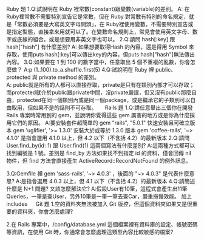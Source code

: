 Ruby 題
1.Q:試說明在 Ruby 裡常數(constant)跟變數(variable)的差別。
  A: 在 Ruby裡常數不需要特別宣告它是常數，但在 Ruby 對常數有特別的命名規定，就是「常數必須要是大寫英文字母開頭」，在 Ruby裡使用變數，不需要特別宣告或是指定型態，直接拿來用就可以了。在變數命名規則上，常見會使用英文字母、數字或底線的組合。或是想要用非英文字也可以。
2.Q:請問 hash[:key] 跟 hash["hash"] 有什麼差別?
 A: 如果想要取得Hash 的內容，還是得用 Symbol 來存取，使用puts hash[:key]可以傳出key的內容，但puts hash["hash"]無法傳出內容。
3.Q:如果要在 1 到 100 的數字當中，任意取出 5 個不重複的亂數，你會怎麼做？
  A:p (1..100).to_a.shuffle.first(5)
4.Q:試說明在 Ruby 裡 public、protected 與 private method 的差別。  
  A: public就是所有的人都可以直接存取，private是只有在類別內部才可以存取；而protected就介於public跟private中間，沒private嚴謹，但又沒有public那麼自由，protected在同一個類別內或是同一個package，或是繼承它的子類別可以自由取用，但如果不是的話則不可存取。
 
Rails 題
1.Q:請任意舉出三個你在開發 Rails 專案時常用到的 gem，並說明你覺得這些 gem 厲害的地方或是你為什麼採用它們的原因。
  A:要安裝套件超簡單的
    gem "rails", "5.0.1"
    快速安裝且可確立版本
    gem 'uglifier', '>= 1.3.0' 
    安裝大於或等於 1.3.0 版本
    gem 'coffee-rails', '~> 4.1.0' 
    是指會選用 4.1.0 以上，但 4.2 以下（不含括 4.2）的最新版本
2.Q:請問 User.find_by(id: 1) 跟 User.find(1) 這兩個寫法有什麼差別?
  A:這兩種方式都可以找到編號是 1 號。差別是 find_by 方法如果找不到指定 id 的資料，僅會回傳 nil 物件，但 find 方法會直接產生 ActiveRecord::RecordNotFound 的例外訊息。

3.Q:Gemfile 裡 gem 'sass-rails', '~> 4.0.3' ，後面的 "~> 4.0.3" 是代表什麼意思?
  A:是指會選用 4.0.3 以上，但 4.1 以下（不含括 4.2）的最新版本
4.Q:請簡述什麼是 N+1 問題? 又該怎麼解決它?
  A:假設User有10筆，這程式會產生出11筆Queries，一筆是查User，另外10筆是一筆一筆去查Car，嚴重拖慢效能。
    加上includes
 
Git 題
1.空的資料夾無法被加入 Git 版控，但這個資料夾如果又是很重要的資料夾，你會怎麼處理?

2.在 Rails 專案中，/config/database.yml 這個檔案裡有資料庫的設定、帳號密碼等資訊，在使用 Git 時，你通常會怎麼處理這類型內容比較敏感的檔案?

